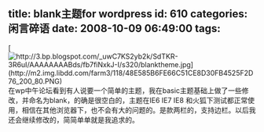 title: blank主题for wordpress
id: 610
categories: 闲言碎语
date: 2008-10-09 06:49:00
tags:
---

[](http://3.bp.blogspot.com/_uwC7KS2yb2k/SdTKR-3R6uI/AAAAAAAABds/fb7fiNxkJ-I/s1600-h/blanktheme.jpg)[![http://3.bp.blogspot.com/_uwC7KS2yb2k/SdTKR-3R6uI/AAAAAAAABds/fb7fiNxkJ-I/s320/blanktheme.jpg](http://m2.img.libdd.com/farm3/118/48E585B6FE66C51CE8D30FB4525F2D76_200_80.PNG)</img>](http://3.bp.blogspot.com/_uwC7KS2yb2k/SdTKR-3R6uI/AAAAAAAABds/fb7fiNxkJ-I/s320/blanktheme.jpg)
</br>在wp中午论坛看到有人说要一个简单的主题，我在basic主题基础上做了一些修改，并命名为blank，的确是很空白的，主题在IE6 IE7 IE8 和火狐下测试都正常使用，相信在其他浏览器下，也不会有大的问题的。是款两栏的，支持边栏。以后我还会继续修改的，简简单单就是我追求的。
</br>
